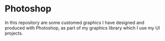 # Photoshop

In this repository are some customed graphics I have designed and produced with Photoshop, as part of my graphics library which I use my UI projects. 
